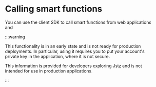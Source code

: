 # Calling smart functions

You can use the client SDK to call smart functions from web applications and

:::warning

This functionality is in an early state and is not ready for production deployments.
In particular, using it requires you to put your account's private key in the application, where it is not secure.

This information is provided for developers exploring Jstz and is not intended for use in production applications.

:::
